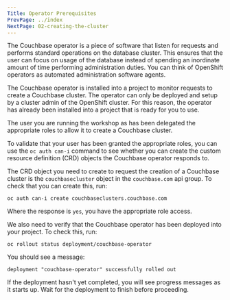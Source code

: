 ```yaml
---
Title: Operator Prerequisites
PrevPage: ../index
NextPage: 02-creating-the-cluster
---
```


The Couchbase operator is a piece of software that listen for requests and performs standard operations on the database cluster. This ensures that the user can focus on usage of the database instead of spending an inordinate amount of time performing administration duties. You can think of OpenShift operators as automated administration software agents.

The Couchbase operator is installed into a project to monitor requests to create a Couchbase cluster. The operator can only be deployed and setup by a cluster admin of the OpenShift cluster. For this reason, the operator has already been installed into a project that is ready for you to use.

 The user you are running the workshop as has been delegated the appropriate roles to allow it to create a Couchbase cluster.

To validate that your user has been granted the appropriate roles, you can use the `oc auth can-i` command to see whether you can create the custom resource definition (CRD) objects the Couchbase operator responds to.

The CRD object you need to create to request the creation of a Couchbase cluster is the `couchbasecluster` object in the `couchbase.com` api group. To check that you can create this, run:

```execute
oc auth can-i create couchbaseclusters.couchbase.com
```

Where the response is `yes`, you have the appropriate role access.

We also need to verify that the Couchbase operator has been deployed into your project. To check this, run:

```execute-1
oc rollout status deployment/couchbase-operator
```

You should see a message:

```
deployment "couchbase-operator" successfully rolled out
```

If the deployment hasn't yet completed, you will see progress messages as it starts up. Wait for the deployment to finish before proceeding.
